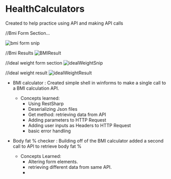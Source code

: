 # HealthCalculators

Created to help practice using API and making API calls

//Bmi Form Section...

![bmi form snip](https://user-images.githubusercontent.com/72698786/155355327-1a6f608f-b1f0-46c3-9a15-c1076ceb0c47.JPG)

//Bmi Results
![BMIResult](https://user-images.githubusercontent.com/72698786/155355362-14bafe78-277a-443e-a316-ce31dcb61ed5.JPG)

//ideal weight form section
![idealWeightSnip](https://user-images.githubusercontent.com/72698786/155355395-2ab8843e-d8f8-4685-be91-9b77b8411f10.JPG)

//ideal weight result
![idealWeightResult](https://user-images.githubusercontent.com/72698786/155355437-faadd08e-3f98-4a84-b915-6f874be5587a.JPG)


- BMI calculator : Created simple shell in winforms to make a single call to a BMI calculation API.
  - Concepts learned:
    - Using RestSharp
    - Deserializing Json files
    - Get method: retrieving data from API
    - Adding parameters to HTTP Request
    - Adding user inputs as Headers to HTTP Request
    - basic error handling


- Body fat % checker : Building off of the BMI calculator added a second call to API to retrieve body fat %
    - Concepts Learned:
      - Altering form elements.
      - retrieving different data from same API.
      - 
   


